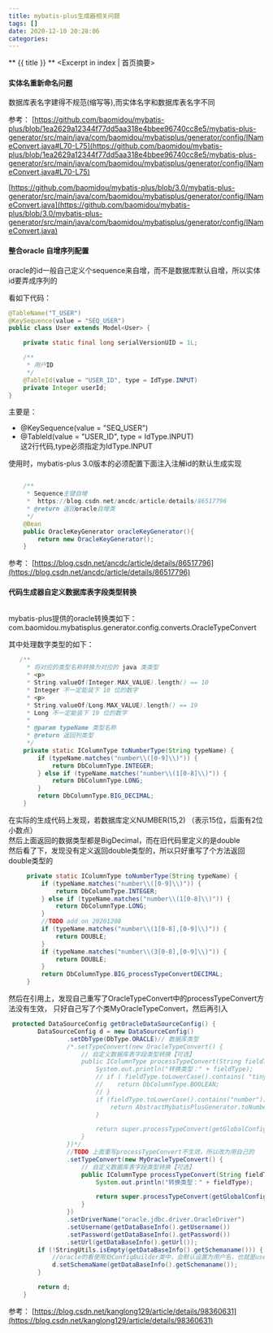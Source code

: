 ```yaml
---
title: mybatis-plus生成器相关问题
tags: []
date: 2020-12-10 20:28:06
categories:
---
```

** {{ title }} ** <Excerpt in index | 首页摘要>


<!-- more -->


#### 实体名重新命名问题
数据库表名字建得不规范(缩写等),而实体名字和数据库表名字不同

参考：
[https://github.com/baomidou/mybatis-plus/blob/1ea2629a12344f77dd5aa318e4bbee96740cc8e5/mybatis-plus-generator/src/main/java/com/baomidou/mybatisplus/generator/config/INameConvert.java#L70-L75](https://github.com/baomidou/mybatis-plus/blob/1ea2629a12344f77dd5aa318e4bbee96740cc8e5/mybatis-plus-generator/src/main/java/com/baomidou/mybatisplus/generator/config/INameConvert.java#L70-L75)

[https://github.com/baomidou/mybatis-plus/blob/3.0/mybatis-plus-generator/src/main/java/com/baomidou/mybatisplus/generator/config/INameConvert.java](https://github.com/baomidou/mybatis-plus/blob/3.0/mybatis-plus-generator/src/main/java/com/baomidou/mybatisplus/generator/config/INameConvert.java)


#### 整合oracle 自增序列配置
oracle的id一般自己定义个sequence来自增，而不是数据库默认自增，所以实体id要弄成序列的

看如下代码：

```java
@TableName("T_USER")
@KeySequence(value = "SEQ_USER")
public class User extends Model<User> {

    private static final long serialVersionUID = 1L;

    /**
     * 用户ID
     */
    @TableId(value = "USER_ID", type = IdType.INPUT)
    private Integer userId;
}
```

主要是：
- @KeySequence(value = "SEQ_USER")  
- @TableId(value = "USER_ID", type = IdType.INPUT)  
这2行代码,type必须指定为IdType.INPUT

使用时，mybatis-plus 3.0版本的必须配置下面注入注解id的默认生成实现

```java

    /**
     * Sequence主键自增
     *  https://blog.csdn.net/ancdc/article/details/86517796
     * @return 返回oracle自增类
     */
    @Bean
    public OracleKeyGenerator oracleKeyGenerator(){
        return new OracleKeyGenerator();
    }

```

参考：
[https://blog.csdn.net/ancdc/article/details/86517796](https://blog.csdn.net/ancdc/article/details/86517796)


#### 代码生成器自定义数据库表字段类型转换

```java

```

mybatis-plus提供的oracle转换类如下：
com.baomidou.mybatisplus.generator.config.converts.OracleTypeConvert

其中处理数字类型的如下：

```java
   /**
     * 将对应的类型名称转换为对应的 java 类类型
     * <p>
     * String.valueOf(Integer.MAX_VALUE).length() == 10
     * Integer 不一定能装下 10 位的数字
     * <p>
     * String.valueOf(Long.MAX_VALUE).length() == 19
     * Long 不一定能装下 19 位的数字
     *
     * @param typeName 类型名称
     * @return 返回列类型
     */
    private static IColumnType toNumberType(String typeName) {
        if (typeName.matches("number\\([0-9]\\)")) {
            return DbColumnType.INTEGER;
        } else if (typeName.matches("number\\(1[0-8]\\)")) {
            return DbColumnType.LONG;
        }
        return DbColumnType.BIG_DECIMAL;
    }
```

在实际的生成代码上发现，若数据库定义NUMBER(15,2) （表示15位，后面有2位小数点）  
然后上面返回的数据类型都是BigDecimal，而在旧代码里定义的是double  
然后看了下，发现没有定义返回double类型的，所以只好重写了个方法返回double类型的

```java
     private static IColumnType toNumberType(String typeName) {
         if (typeName.matches("number\\([0-9]\\)")) {
             return DbColumnType.INTEGER;
         } else if (typeName.matches("number\\(1[0-8]\\)")) {
             return DbColumnType.LONG;
         }
         //TODO add on 20201208
         if (typeName.matches("number\\(1[0-8],[0-9]\\)")) {
             return DOUBLE;
         }
         if (typeName.matches("number\\(3[0-8],[0-9]\\)")) {
             return DOUBLE;
         }
         return DbColumnType.BIG_processTypeConvertDECIMAL;
     }
 ```


然后在引用上，发现自己重写了OracleTypeConvert中的processTypeConvert方法没有生效，
只好自己写了个类MyOracleTypeConvert，然后再引入

```java
 protected DataSourceConfig getOracleDataSourceConfig() {
        DataSourceConfig d = new DataSourceConfig()
                .setDbType(DbType.ORACLE)// 数据库类型
                /*.setTypeConvert(new OracleTypeConvert() {
                    // 自定义数据库表字段类型转换【可选】
                    public IColumnType processTypeConvert(String fieldType) {
                        System.out.println("转换类型：" + fieldType);
                        // if ( fieldType.toLowerCase().contains( "tinyint" ) ) {
                        //    return DbColumnType.BOOLEAN;
                        // }
                        if (fieldType.toLowerCase().contains("number")) {
                            return AbstractMybatisPlusGenerator.toNumberType(fieldType);
                        }

                        return super.processTypeConvert(getGlobalConfig(), fieldType);
                    }
                })*/
                //TODO 上面重写processTypeConvert不生效，所以改为用自己的
                .setTypeConvert(new MyOracleTypeConvert() {
                    // 自定义数据库表字段类型转换【可选】
                    public IColumnType processTypeConvert(String fieldType) {
                        System.out.println("转换类型：" + fieldType);

                        return super.processTypeConvert(getGlobalConfig(), fieldType);
                    }
                })
                .setDriverName("oracle.jdbc.driver.OracleDriver")
                .setUsername(getDataBaseInfo().getUsername())
                .setPassword(getDataBaseInfo().getPassword())
                .setUrl(getDataBaseInfo().getUrl());
        if (!StringUtils.isEmpty(getDataBaseInfo().getSchemaname())) {
            //oracle的看使用处ConfigBuilder类中，会默认设置为用户名，也就是username
            d.setSchemaName(getDataBaseInfo().getSchemaname());
        }

        return d;
    }
```

参考：
[https://blog.csdn.net/kanglong129/article/details/98360631](https://blog.csdn.net/kanglong129/article/details/98360631)



